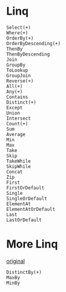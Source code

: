 # Linq
```
Select(+)
Where(+)
OrderBy(+)
OrderByDescending(+)
ThenBy
ThenByDescending
Join
GroupBy
ToLookup
GroupJoin
Reverse(+)
All(+)
Any(+)
Contains
Distinct(+)
Except
Union
Intersect
Count(+)
Sum
Average
Min
Max
Take
Skip
TakeWhile
SkipWhile
Concat
Zip
First
FirstOrDefault
Single
SingleOrDefault
ElementAt
ElementAtOrDefault
Last
LastOrDefault
```

# More Linq
[original](https://github.com/morelinq/MoreLINQ)
```
DistinctBy(+)
MaxBy
MinBy
```